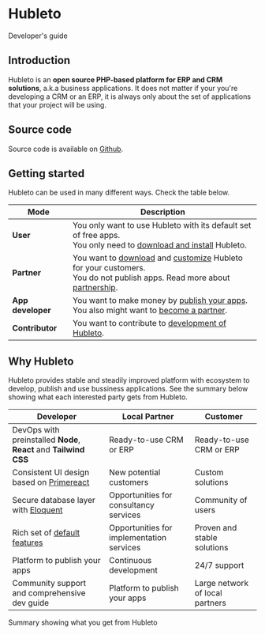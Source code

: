 # Hubleto

Developer's guide

## Introduction

Hubleto is an **open source PHP-based platform for ERP and CRM solutions**, a.k.a business applications. It does not matter if your you're developing a CRM or an ERP, it is always only about the set of applications that your project will be using.

## Source code

Source code is available on [Github](https://github.com/wai-blue/hubleto).

## Getting started

Hubleto can be used in many different ways. Check the table below.

| Mode              | Description                                                                                                                                                                         |
| ----------------- | ----------------------------------------------------------------------------------------------------------------------------------------------------------------------------------- |
| **User**          | You only want to use Hubleto with its default set of free apps.<br/>You only need to [download and install](download-and-install) Hubleto.                                          |
| **Partner**       | You want to [download](download-and-install) and [customize](create-first-app) Hubleto for your customers.<br/>You do not publish apps. Read more about [partnership](partnership). |
| **App developer** | You want to make money by [publish your apps](publish-app).<br/>You also might want to [become a partner](partnership).                                                             |
| **Contributor**   | You want to contribute to [development of Hubleto](contribute).                                                                                                                     |

## Why Hubleto

Hubleto provides stable and steadily improved platform with ecosystem to develop, publish and use bussiness applications. See the summary below showing what each interested party gets from Hubleto.

| Developer                                                                     | Local Partner                             | Customer                        |
| ----------------------------------------------------------------------------- | ----------------------------------------- | ------------------------------- |
| DevOps with preinstalled **Node**, **React** and **Tailwind CSS**             | Ready-to-use CRM or ERP                   | Ready-to-use CRM or ERP         |
| Consistent UI design based on [Primereact](https://www.primereact.org)         | New potential customers                   | Custom solutions                |
| Secure database layer with [Eloquent](https://laravel.com/docs/11.x/eloquent) | Opportunities for consultancy services    | Community of users              |
| Rich set of [default features](features)                              | Opportunities for implementation services | Proven and stable solutions     |
| Platform to publish your apps                                                 | Continuous development                    | 24/7 support                    |
| Community support and comprehensive dev guide                                 | Platform to publish your apps             | Large network of local partners |

Summary showing what you get from Hubleto
